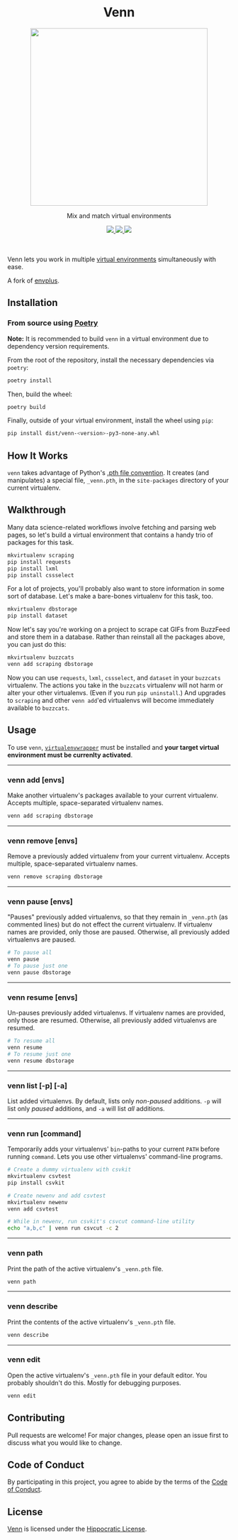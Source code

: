 <div align="center">
  <h1>Venn</h1>
  <img width=400px src=https://raw.githubusercontent.com/paysonwallach/venn/master/resources/venn.png>
  <br>
  <p>Mix and match virtual environments</p>
  <a href=https://github.com/paysonwallach/venn/release/latest>
    <img src=https://img.shields.io/badge/release-v0.1.0-blue?style=flat-square>
  </a>
  <a href=https://github.com/paysonwallach/venn/blob/master/LICENSE>
    <img src=https://img.shields.io/badge/license-HIP-994444?style=flat-square>
  </a>
  <a href=https://buymeacoffee.com/paysonwallach>
    <img src=https://img.shields.io/badge/donate-Buy%20me%20a%20coffe-yellow?style=flat-square>
  </a>
  <br>
  <br>
  <br>
</div>

Venn lets you work in multiple [virtual environments](http://www.virtualenv.org/en/latest/virtualenv.html) simultaneously with ease.

A fork of [envplus](https://github.com/tpict/envplus).

## Installation

### From source using [Poetry](https://github.com/sdispater/poetry)

__Note:__ It is recommended to build `venn` in a virtual environment due to dependency version requirements.

From the root of the repository, install the necessary dependencies via `poetry`:

```sh
poetry install
```

Then, build the wheel:

```sh
poetry build
```

Finally, outside of your virtual environment, install the wheel using `pip`:

```sh
pip install dist/venn-<version>-py3-none-any.whl
```

## How It Works

`venn` takes advantage of Python's [.pth file convention](https://docs.python.org/3/library/site.html). It creates (and manipulates) a special file, `_venn.pth`, in the `site-packages` directory of your current virtualenv.

## Walkthrough

Many data science-related workflows involve fetching and parsing web pages, so let's build a virtual environment that contains a handy trio of packages for this task.

```sh
mkvirtualenv scraping
pip install requests
pip install lxml
pip install cssselect
```

For a lot of projects, you'll probably also want to store information in some sort of database. Let's make a bare-bones virtualenv for this task, too.

```sh
mkvirtualenv dbstorage
pip install dataset
```

Now let's say you're working on a project to scrape cat GIFs from BuzzFeed and store them in a database. Rather than reinstall all the packages above, you can just do this:

```sh
mkvirtualenv buzzcats
venn add scraping dbstorage
```

Now you can use `requests`, `lxml`, `cssselect`, and `dataset` in your `buzzcats` virtualenv. The actions you take in the `buzzcats` virtualenv will not harm or alter your other virtualenvs. (Even if you run `pip uninstall`.) And upgrades to `scraping` and other `venn add`'ed virtualenvs will become immediately available to `buzzcats`.


## Usage

To use `venn`, [`virtualenvwrapper`](http://virtualenvwrapper.readthedocs.org/en/latest/) must be installed and __your target virtual environment must be currenlty activated__.

---

### venn add [envs]

Make another virtualenv's packages available to your current virtualenv. Accepts multiple, space-separated virtualenv names.

```sh
venn add scraping dbstorage
```

---

### venn remove [envs]

Remove a previously added virtualenv from your current virtualenv. Accepts multiple, space-separated virtualenv names.

```sh
venn remove scraping dbstorage
```

---

### venn pause [envs]

"Pauses" previously added virtualenvs, so that they remain in `_venn.pth` (as commented lines) but do not effect the current virtualenv. If virtualenv names are provided, only those are paused. Otherwise, all previously added virtualenvs are paused.

```sh
# To pause all
venn pause
# To pause just one
venn pause dbstorage
```

---

### venn resume [envs]

Un-pauses previously added virtualenvs. If virtualenv names are provided, only those are resumed. Otherwise, all previously added virtualenvs are resumed.

```sh
# To resume all
venn resume
# To resume just one
venn resume dbstorage
```

---

### venn list [-p] [-a]

List added virtualenvs. By default, lists only *non-paused* additions. `-p` will list only *paused* additions, and `-a` will list *all* additions.

---

### venn run [command]

Temporarily adds your virtualenvs' `bin`-paths to your current `PATH` before running `command`. Lets you use other virtualenvs' command-line programs.

```sh
# Create a dummy virtualenv with csvkit
mkvirtualenv csvtest
pip install csvkit

# Create newenv and add csvtest
mkvirtualenv newenv
venn add csvtest

# While in newenv, run csvkit's csvcut command-line utility
echo "a,b,c" | venn run csvcut -c 2
```

---

### venn path

Print the path of the active virtualenv's `_venn.pth` file.

```sh
venn path
```

---

### venn describe

Print the contents of the active virtualenv's `_venn.pth` file.

```sh
venn describe
```

---

### venn edit

Open the active virtualenv's `_venn.pth` file in your default editor. You probably shouldn't do this. Mostly for debugging purposes.

```sh
venn edit
```

## Contributing

Pull requests are welcome! For major changes, please open an issue first to discuss what you would like to change.

## Code of Conduct

By participating in this project, you agree to abide by the terms of the [Code of Conduct](https://github.com/paysonwallach/venn/blob/master/CODE_OF_CONDUCT.md).

## License

[Venn](https://github.com/paysonwallach/venn) is licensed under the [Hippocratic License](https://github.com/paysonwallach/venn/blob/master/LICENSE).
